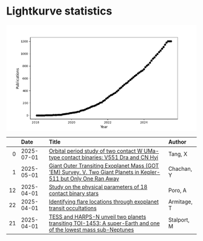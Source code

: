 
<h1>Lightkurve statistics</h1>
  
![publications](lightkurve-publications.png)  
  
|    | Date       | Title                                                                                                                                                                              | Author      |
|---:|:-----------|:-----------------------------------------------------------------------------------------------------------------------------------------------------------------------------------|:------------|
|  0 | 2025-07-01 | [Orbital period study of two contact W UMa-type contact binaries: V551 Dra and CN Hyi](https://ui.adsabs.harvard.edu/abs/2025NewA..11702357T/abstract)                             | Tang, X     |
|  1 | 2025-05-01 | [Giant Outer Transiting Exoplanet Mass (GOT 'EM) Survey. V. Two Giant Planets in Kepler-511 but Only One Ran Away](https://ui.adsabs.harvard.edu/abs/2025AJ....169..248C/abstract) | Chachan, Y  |
| 12 | 2025-04-01 | [Study on the physical parameters of 18 contact binary stars](https://ui.adsabs.harvard.edu/abs/2025MNRAS.538.1427P/abstract)                                                      | Poro, A     |
| 22 | 2025-04-01 | [Identifying flare locations through exoplanet transit occultations](https://ui.adsabs.harvard.edu/abs/2025MNRAS.538.2937A/abstract)                                               | Armitage, T |
| 21 | 2025-04-01 | [TESS and HARPS-N unveil two planets transiting TOI-1453: A super-Earth and one of the lowest mass sub-Neptunes](https://ui.adsabs.harvard.edu/abs/2025A&A...696A..86S/abstract)   | Stalport, M |
